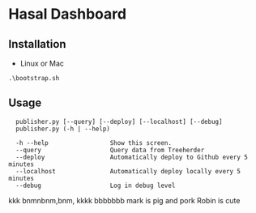 # Hasal Dashboard
## Installation
* Linux or Mac
```
.\bootstrap.sh
```
## Usage
```
  publisher.py [--query] [--deploy] [--localhost] [--debug]
  publisher.py (-h | --help)

  -h --help                 Show this screen.
  --query                   Query data from Treeherder
  --deploy                  Automatically deploy to Github every 5 minutes
  --localhost               Automatically deploy locally every 5 minutes
  --debug                   Log in debug level
```


kkk
bnmnbnm,bnm,
kkkk
bbbbbbb
mark is pig and pork
Robin is cute